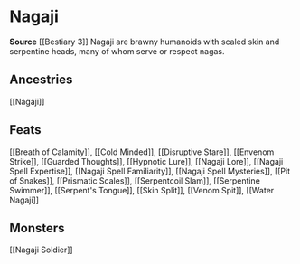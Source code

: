 ﻿---
id: '359'
name: Nagaji
rarity: Common
source: '[[DATABASE/source/Bestiary 3|Bestiary 3]]'
trait:
- Nagaji
type: Trait

---
# Nagaji

**Source** [[Bestiary 3]]
Nagaji are brawny humanoids with scaled skin and serpentine heads, many of whom serve or respect nagas.

## Ancestries

[[Nagaji]]

## Feats

[[Breath of Calamity]], [[Cold Minded]], [[Disruptive Stare]], [[Envenom Strike]], [[Guarded Thoughts]], [[Hypnotic Lure]], [[Nagaji Lore]], [[Nagaji Spell Expertise]], [[Nagaji Spell Familiarity]], [[Nagaji Spell Mysteries]], [[Pit of Snakes]], [[Prismatic Scales]], [[Serpentcoil Slam]], [[Serpentine Swimmer]], [[Serpent's Tongue]], [[Skin Split]], [[Venom Spit]], [[Water Nagaji]]

## Monsters

[[Nagaji Soldier]]